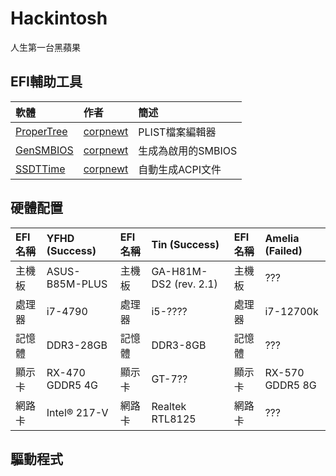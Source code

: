 # Hackintosh
人生第一台黑蘋果

## EFI輔助工具
| 軟體                                                 | 作者                                     | 簡述              |
| :--------------------------------------------------- |:----------------------------------------| :-----------------|
| [ProperTree](https://github.com/corpnewt/ProperTree) | [corpnewt](https://github.com/corpnewt) | PLIST檔案編輯器    |
| [GenSMBIOS](https://github.com/corpnewt/GenSMBIOS)   | [corpnewt](https://github.com/corpnewt) | 生成為啟用的SMBIOS |
| [SSDTTime](https://github.com/corpnewt/SSDTTime)     | [corpnewt](https://github.com/corpnewt) | 自動生成ACPI文件   |

## 硬體配置
| EFI名稱| YFHD (Success) |    EFI名稱| Tin (Success)          |     EFI名稱| Amelia (Failed)|
| :----- |:---------------|    :----- |:----------------------|     :----- |:---------------|
| 主機板 | ASUS-B85M-PLUS |    主機板 | GA-H81M-DS2 (rev. 2.1) |     主機板 | ???             |
| 處理器 | i7-4790        |    處理器 | i5-????                |     處理器 | i7-12700k       |
| 記憶體 | DDR3-28GB      |    記憶體 | DDR3-8GB               |     記憶體 | ???             |
| 顯示卡 | RX-470 GDDR5 4G|    顯示卡 | GT-7??                 |     顯示卡 | RX-570 GDDR5 8G |
| 網路卡 | Intel® 217-V   |    網路卡 | Realtek RTL8125        |     網路卡 | ???             |

## 驅動程式
